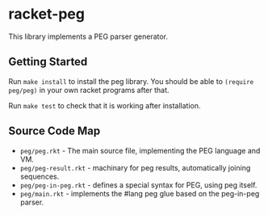 # racket-peg

This library implements a PEG parser generator.

## Getting Started

Run `make install` to install the peg library. You should be able to `(require peg/peg)` in your own racket programs after that.

Run `make test` to check that it is working after installation.

## Source Code Map

* `peg/peg.rkt` - The main source file, implementing the PEG language and VM.
* `peg/peg-result.rkt` - machinary for peg results, automatically joining sequences.
* `peg/peg-in-peg.rkt` - defines a special syntax for PEG, using peg itself.
* `peg/main.rkt` - implements the #lang peg glue based on the peg-in-peg parser.
